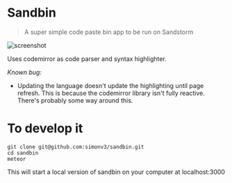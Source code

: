 # Sandbin

> A super simple code paste bin app to be run on Sandstorm

![screenshot](http://i.imgur.com/N75U0DP.png)

Uses codemirror as code parser and syntax highlighter.

*Known bug:*
* Updating the language doesn't update the highlighting until page refresh. This is because the codemirror library isn't fully reactive. There's probably some way around this.

# To develop it

```
git clone git@github.com:simonv3/sandbin.git
cd sandbin
meteor
```

This will start a local version of sandbin on your computer at localhost:3000


